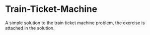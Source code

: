 # Train-Ticket-Machine

A simple solution to the train ticket machine problem, the exercise is attached in the solution.
